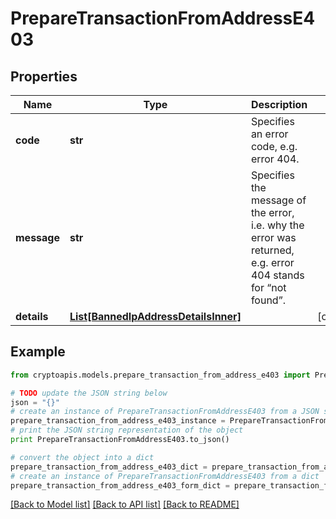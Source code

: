 # PrepareTransactionFromAddressE403


## Properties
Name | Type | Description | Notes
------------ | ------------- | ------------- | -------------
**code** | **str** | Specifies an error code, e.g. error 404. | 
**message** | **str** | Specifies the message of the error, i.e. why the error was returned, e.g. error 404 stands for “not found”. | 
**details** | [**List[BannedIpAddressDetailsInner]**](BannedIpAddressDetailsInner.md) |  | [optional] 

## Example

```python
from cryptoapis.models.prepare_transaction_from_address_e403 import PrepareTransactionFromAddressE403

# TODO update the JSON string below
json = "{}"
# create an instance of PrepareTransactionFromAddressE403 from a JSON string
prepare_transaction_from_address_e403_instance = PrepareTransactionFromAddressE403.from_json(json)
# print the JSON string representation of the object
print PrepareTransactionFromAddressE403.to_json()

# convert the object into a dict
prepare_transaction_from_address_e403_dict = prepare_transaction_from_address_e403_instance.to_dict()
# create an instance of PrepareTransactionFromAddressE403 from a dict
prepare_transaction_from_address_e403_form_dict = prepare_transaction_from_address_e403.from_dict(prepare_transaction_from_address_e403_dict)
```
[[Back to Model list]](../README.md#documentation-for-models) [[Back to API list]](../README.md#documentation-for-api-endpoints) [[Back to README]](../README.md)


